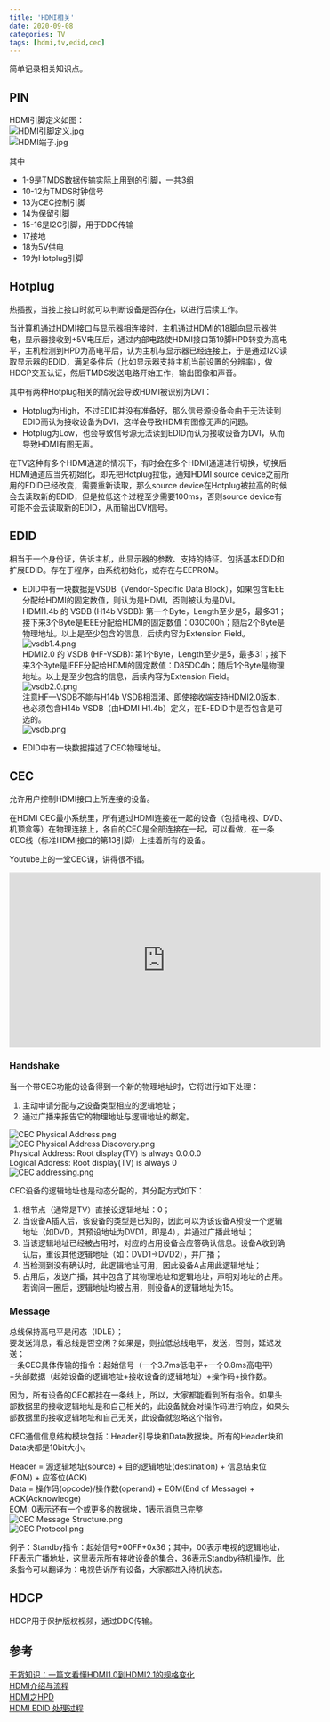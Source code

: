 ```yaml
---
title: 'HDMI相关'
date: 2020-09-08
categories: TV
tags: [hdmi,tv,edid,cec]
---
```


简单记录相关知识点。  

<!-- more -->


## PIN  
HDMI引脚定义如图：  
![HDMI引脚定义.jpg](https://i.loli.net/2020/09/08/m68ojqtpgZ9Ifn4.jpg)  
![HDMI端子.jpg](https://i.loli.net/2020/09/08/jxsLhZ5eEn68VaT.jpg)  

其中  
- 1-9是TMDS数据传输实际上用到的引脚，一共3组  
- 10-12为TMDS时钟信号  
- 13为CEC控制引脚  
- 14为保留引脚  
- 15-16是I2C引脚，用于DDC传输  
- 17接地  
- 18为5V供电  
- 19为Hotplug引脚  

## Hotplug  
热插拔，当接上接口时就可以判断设备是否存在，以进行后续工作。  

当计算机通过HDMI接口与显示器相连接时，主机通过HDMI的18脚向显示器供电，显示器接收到+5V电压后，通过内部电路使HDMI接口第19脚HPD转变为高电平，主机检测到HPD为高电平后，认为主机与显示器已经连接上，于是通过I2C读取显示器的EDID，满足条件后（比如显示器支持主机当前设置的分辨率），做HDCP交互认证，然后TMDS发送电路开始工作，输出图像和声音。  

其中有两种Hotplug相关的情况会导致HDMI被识别为DVI：  
- Hotplug为High，不过EDID并没有准备好，那么信号源设备会由于无法读到EDID而认为接收设备为DVI，这样会导致HDMI有图像无声的问题。  
- Hotplug为Low，也会导致信号源无法读到EDID而认为接收设备为DVI，从而导致HDMI有图无声。  

在TV这种有多个HDMI通道的情况下，有时会在多个HDMI通道进行切换，切换后HDMI通道应当先初始化，即先把Hotplug拉低，通知HDMI source device之前所用的EDID已经改变，需要重新读取，那么source device在Hotplug被拉高的时候会去读取新的EDID，但是拉低这个过程至少需要100ms，否则source device有可能不会去读取新的EDID，从而输出DVI信号。  


## EDID  
相当于一个身份证，告诉主机，此显示器的参数、支持的特征。包括基本EDID和扩展EDID。存在于程序，由系统初始化，或存在与EEPROM。    

- EDID中有一块数据是VSDB（Vendor-Specific Data Block），如果包含IEEE分配给HDMI的固定数值，则认为是HDMI，否则被认为是DVI。  
HDMI1.4b 的 VSDB (H14b VSDB): 第一个Byte，Length至少是5，最多31；接下来3个Byte是IEEE分配给HDMI的固定数值：030C00h；随后2个Byte是物理地址。以上是至少包含的信息，后续内容为Extension Field。  
![vsdb1.4.png](https://i.loli.net/2020/09/08/YramXM9hlvwRT5b.png)  
HDMI2.0 的 VSDB (HF-VSDB): 第1个Byte，Length至少是5，最多31；接下来3个Byte是IEEE分配给HDMI的固定数值：D85DC4h；随后1个Byte是物理地址。以上是至少包含的信息，后续内容为Extension Field。  
![vsdb2.0.png](https://i.loli.net/2020/09/08/yx9krTW7vdwBAIe.png)  
注意HF—VSDB不能与H14b VSDB相混淆、即使接收端支持HDMI2.0版本，也必须包含H14b VSDB（由HDMI H1.4b）定义，在E-EDID中是否包含是可选的。  
![vsdb.png](https://i.loli.net/2020/09/08/58NWlSXLdgszGJh.png)  

- EDID中有一块数据描述了CEC物理地址。  

## CEC  
允许用户控制HDMI接口上所连接的设备。  

在HDMI CEC最小系统里，所有通过HDMI连接在一起的设备（包括电视、DVD、机顶盒等）在物理连接上，各自的CEC是全部连接在一起，可以看做，在一条CEC线（标准HDMI接口的第13引脚）上挂着所有的设备。  

Youtube上的一堂CEC课，讲得很不错。  
<iframe width="560" height="315" src="https://www.youtube.com/embed/Q6S2FabX2WA" frameborder="0" allow="autoplay; encrypted-media" allowfullscreen></iframe>  

### Handshake
当一个带CEC功能的设备得到一个新的物理地址时，它将进行如下处理：
1. 主动申请分配与之设备类型相应的逻辑地址；  
2. 通过广播<Report Physical Address>来报告它的物理地址与逻辑地址的绑定。  

![CEC Physical Address.png](https://i.loli.net/2020/09/08/U2xWgmBi4ktYTue.png)  
![CEC Physical Address Discovery.png](https://i.loli.net/2020/09/08/mGKIQEc9rLuOwgB.png)  
Physical Address: Root display(TV) is always 0.0.0.0  
Logical Address: Root display(TV) is always 0  
![CEC addressing.png](https://i.loli.net/2020/09/08/Jr1HthQoIkSEyY3.png)

CEC设备的逻辑地址也是动态分配的，其分配方式如下：  
1. 根节点（通常是TV）直接设逻辑地址：0；  
2. 当设备A插入后，该设备的类型是已知的，因此可以为该设备A预设一个逻辑地址（如DVD，其预设地址为DVD1，即是4），并通过<Polling Message>广播此地址；  
3. 当该逻辑地址已经被占用时，对应的占用设备会应答确认信息。设备A收到确认后，重设其他逻辑地址（如：DVD1->DVD2），并广播<Polling Message>；  
4. 当检测到没有确认时，此逻辑地址可用，因此设备A占用此逻辑地址；  
5. 占用后，发送广播<Report Physical Address>，其中包含了其物理地址和逻辑地址，声明对地址的占用。若询问一圈后，逻辑地址均被占用，则设备A的逻辑地址为15。  

### Message  
总线保持高电平是闲态（IDLE）；  
要发送消息，看总线是否空闲？如果是，则拉低总线电平，发送，否则，延迟发送；  
一条CEC具体传输的指令：起始信号（一个3.7ms低电平+一个0.8ms高电平）+头部数据（起始设备的逻辑地址+接收设备的逻辑地址）+操作码+操作数。  

因为，所有设备的CEC都挂在一条线上，所以，大家都能看到所有指令。如果头部数据里的接收逻辑地址是和自己相关的，此设备就会对操作码进行响应，如果头部数据里的接收逻辑地址和自己无关，此设备就忽略这个指令。  

CEC通信信息结构模块包括：Header引导块和Data数据块。所有的Header块和Data块都是10bit大小。  

Header = 源逻辑地址(source) + 目的逻辑地址(destination) + 信息结束位(EOM) + 应答位(ACK)  
Data = 操作码(opcode)/操作数(operand) + EOM(End of Message) + ACK(Acknowledge)  
EOM: 0表示还有一个或更多的数据块，1表示消息已完整  
![CEC Message Structure.png](https://i.loli.net/2020/09/08/qz5T7dAIv9inhM3.png)  
![CEC Protocol.png](https://i.loli.net/2020/09/08/gsplSfNFZCeovx3.png)  

例子：Standby指令：起始信号+00FF+0x36；其中，00表示电视的逻辑地址，FF表示广播地址，这里表示所有接收设备的集合，36表示Standby待机操作。此条指令可以翻译为：电视告诉所有设备，大家都进入待机状态。  

## HDCP  
HDCP用于保护版权视频，通过DDC传输。

## 参考  
[干货知识：一篇文看懂HDMI1.0到HDMI2.1的规格变化](https://www.znds.com/forum.php?mod=viewthread&tid=825004&page=1)  
[HDMI介绍与流程](https://www.cnblogs.com/TaigaCon/p/3840653.html)  
[HDMI之HPD](https://www.cnblogs.com/zhongguo135/p/9197995.html)  
[HDMI EDID 处理过程](https://www.cnblogs.com/zhongguo135/p/9458884.html)  
